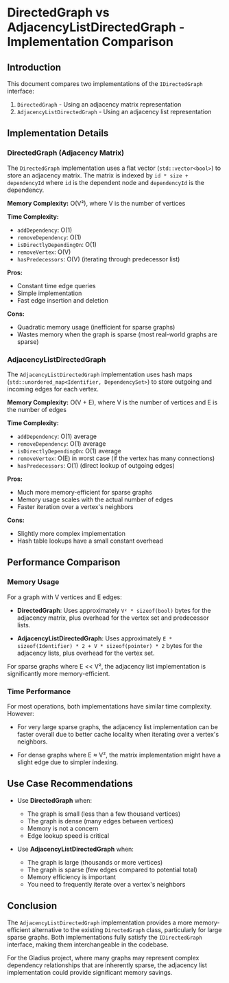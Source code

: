 # DirectedGraph vs AdjacencyListDirectedGraph - Implementation Comparison

## Introduction

This document compares two implementations of the `IDirectedGraph` interface:
1. `DirectedGraph` - Using an adjacency matrix representation
2. `AdjacencyListDirectedGraph` - Using an adjacency list representation

## Implementation Details

### DirectedGraph (Adjacency Matrix)

The `DirectedGraph` implementation uses a flat vector (`std::vector<bool>`) to store an adjacency matrix. The matrix is indexed by `id * size + dependencyId` where `id` is the dependent node and `dependencyId` is the dependency.

**Memory Complexity:** O(V²), where V is the number of vertices

**Time Complexity:**
- `addDependency`: O(1)
- `removeDependency`: O(1) 
- `isDirectlyDependingOn`: O(1)
- `removeVertex`: O(V)
- `hasPredecessors`: O(V) (iterating through predecessor list)

**Pros:**
- Constant time edge queries
- Simple implementation
- Fast edge insertion and deletion

**Cons:**
- Quadratic memory usage (inefficient for sparse graphs)
- Wastes memory when the graph is sparse (most real-world graphs are sparse)

### AdjacencyListDirectedGraph

The `AdjacencyListDirectedGraph` implementation uses hash maps (`std::unordered_map<Identifier, DependencySet>`) to store outgoing and incoming edges for each vertex.

**Memory Complexity:** O(V + E), where V is the number of vertices and E is the number of edges

**Time Complexity:**
- `addDependency`: O(1) average
- `removeDependency`: O(1) average
- `isDirectlyDependingOn`: O(1) average
- `removeVertex`: O(E) in worst case (if the vertex has many connections)
- `hasPredecessors`: O(1) (direct lookup of outgoing edges)

**Pros:**
- Much more memory-efficient for sparse graphs
- Memory usage scales with the actual number of edges
- Faster iteration over a vertex's neighbors

**Cons:**
- Slightly more complex implementation
- Hash table lookups have a small constant overhead

## Performance Comparison

### Memory Usage

For a graph with V vertices and E edges:

- **DirectedGraph**: Uses approximately `V² * sizeof(bool)` bytes for the adjacency matrix, plus overhead for the vertex set and predecessor lists.

- **AdjacencyListDirectedGraph**: Uses approximately `E * sizeof(Identifier) * 2 + V * sizeof(pointer) * 2` bytes for the adjacency lists, plus overhead for the vertex set.

For sparse graphs where E << V², the adjacency list implementation is significantly more memory-efficient.

### Time Performance

For most operations, both implementations have similar time complexity. However:

- For very large sparse graphs, the adjacency list implementation can be faster overall due to better cache locality when iterating over a vertex's neighbors.

- For dense graphs where E ≈ V², the matrix implementation might have a slight edge due to simpler indexing.

## Use Case Recommendations

- Use **DirectedGraph** when:
  - The graph is small (less than a few thousand vertices)
  - The graph is dense (many edges between vertices)
  - Memory is not a concern
  - Edge lookup speed is critical

- Use **AdjacencyListDirectedGraph** when:
  - The graph is large (thousands or more vertices)
  - The graph is sparse (few edges compared to potential total)
  - Memory efficiency is important
  - You need to frequently iterate over a vertex's neighbors

## Conclusion

The `AdjacencyListDirectedGraph` implementation provides a more memory-efficient alternative to the existing `DirectedGraph` class, particularly for large sparse graphs. Both implementations fully satisfy the `IDirectedGraph` interface, making them interchangeable in the codebase.

For the Gladius project, where many graphs may represent complex dependency relationships that are inherently sparse, the adjacency list implementation could provide significant memory savings.
